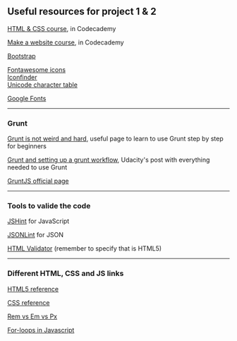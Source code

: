 ## Useful resources for project 1 & 2

[HTML & CSS course](https://www.codecademy.com/tracks/web), in Codecademy

[Make a website course](https://www.codecademy.com/skills/make-a-website), in Codecademy

[Bootstrap](http://getbootstrap.com/)

[Fontawesome icons](http://fortawesome.github.io/Font-Awesome/)<br>
[Iconfinder](https://www.iconfinder.com/)<br>
[Unicode character table](http://unicode-table.com/en/)

[Google Fonts](https://www.google.com/fonts)

--------------------------------

### Grunt 

[Grunt is not weird and hard](https://24ways.org/2013/grunt-is-not-weird-and-hard/), useful page to learn to use Grunt step by step for beginners

[Grunt and setting up a grunt workflow](https://discussions.udacity.com/t/grunt-and-setting-up-a-grunt-workflow-intermediate/21984), Udacity's post with everything needed to use Grunt

[GruntJS official page](http://gruntjs.com/)

-----------------------------------

### Tools to valide the code 

[JSHint](http://jshint.com/) for JavaScript

[JSONLint](http://jsonlint.com/) for JSON

[HTML Validator](https://validator.w3.org/#validate_by_input+with_options) (remember to specify that is HTML5)

-------------------

### Different HTML, CSS and JS links

[HTML5 reference](http://www.w3.org/TR/html5/)

[CSS reference](https://developer.mozilla.org/en-US/docs/Web/CSS/Reference)

[Rem vs Em vs Px](https://www.futurehosting.com/blog/web-design-basics-rem-vs-em-vs-px-sizing-elements-in-css/)

[For-loops in Javascript](https://javascriptweblog.wordpress.com/2010/10/11/rethinking-javascript-for-loops/)

